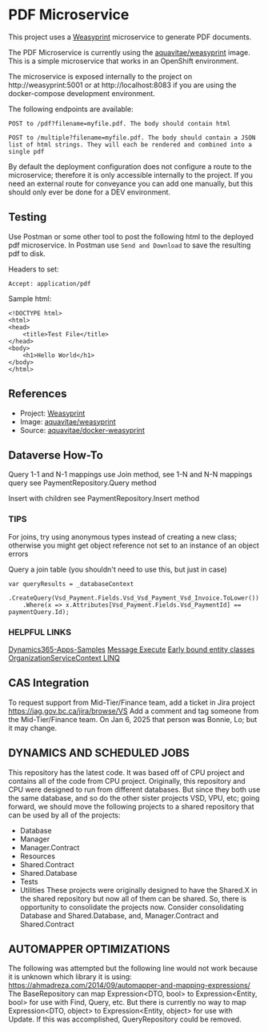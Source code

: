 # PDF Microservice

This project uses a [Weasyprint](http://weasyprint.org/) microservice to generate PDF documents.

The PDF Microservice is currently using the [aquavitae/weasyprint](https://hub.docker.com/r/aquavitae/weasyprint/) image.  This is a simple microservice that works in an OpenShift environment.

The microservice is exposed internally to the project on http://weasyprint:5001 or at http://localhost:8083 if you are using the docker-compose development environment.

The following endpoints are available:

```
POST to /pdf?filename=myfile.pdf. The body should contain html

POST to /multiple?filename=myfile.pdf. The body should contain a JSON list of html strings. They will each be rendered and combined into a single pdf
```

By default the deployment configuration does not configure a route to the microservice; therefore it is only accessible internally to the project.  If you need an external route for conveyance you can add one manually, but this should only ever be done for a DEV environment.  

## Testing

Use Postman or some other tool to post the following html to the deployed pdf microservice.  In Postman use `Send and Download` to save the resulting pdf to disk.

Headers to set:
```
Accept: application/pdf
```

Sample html:
```
<!DOCTYPE html>
<html>
<head>
    <title>Test File</title>
</head>
<body>
    <h1>Hello World</h1>
</body>
</html>
```

## References

* Project: [Weasyprint](http://weasyprint.org/)
* Image: [aquavitae/weasyprint](https://hub.docker.com/r/aquavitae/weasyprint/)
* Source: [aquavitae/docker-weasyprint](https://github.com/aquavitae/docker-weasyprint)

## Dataverse How-To

Query
1-1 and N-1 mappings use Join method, see 
1-N and N-N mappings query see PaymentRepository.Query method

Insert with children see PaymentRepository.Insert method

### TIPS
For joins, try using anonymous types instead of creating a new class; otherwise you might get object reference not set to an instance of an object errors

Query a join table (you shouldn't need to use this, but just in case)
```
var queryResults = _databaseContext
    .CreateQuery(Vsd_Payment.Fields.Vsd_Vsd_Payment_Vsd_Invoice.ToLower())
    .Where(x => x.Attributes[Vsd_Payment.Fields.Vsd_PaymentId] == paymentQuery.Id);
```

### HELPFUL LINKS

[Dynamics365-Apps-Samples](https://github.com/microsoft/Dynamics365-Apps-Samples/blob/master/samples-from-msdn/EarlyBound/BasicContextExamples.cs)
[Message Execute](https://learn.microsoft.com/en-us/dotnet/api/microsoft.xrm.sdk.iorganizationservice.execute?view=dataverse-sdk-latest)
[Early bound entity classes](https://learn.microsoft.com/en-us/dynamics365/customerengagement/on-premises/developer/org-service/create-early-bound-entity-classes-code-generation-tool?view=op-9-1)
[OrganizationServiceContext LINQ](https://learn.microsoft.com/en-us/power-apps/developer/data-platform/org-service/build-queries-with-linq-net-language-integrated-query)

## CAS Integration

To request support from Mid-Tier/Finance team, add a ticket in Jira project https://jag.gov.bc.ca/jira/browse/VS
Add a comment and tag someone from the Mid-Tier/Finance team. On Jan 6, 2025 that person was Bonnie, Lo; but it may change.

## DYNAMICS AND SCHEDULED JOBS

This repository has the latest code. It was based off of CPU project and contains all of the code from CPU project.
Originally, this repository and CPU were designed to run from different databases. 
But since they both use the same database, and so do the other sister projects VSD, VPU, etc; going forward, we should move the following projects to a shared repository that can be used by all of the projects:
- Database
- Manager
- Manager.Contract
- Resources
- Shared.Contract
- Shared.Database
- Tests
- Utilities
These projects were originally designed to have the Shared.X in the shared repository but now all of them can be shared. So, there is opportunity to consolidate the projects now.
Consider consolidating Database and Shared.Database, and, Manager.Contract and Shared.Contract

## AUTOMAPPER OPTIMIZATIONS

The following was attempted but the following line would not work because it is unknown which library it is using:
https://ahmadreza.com/2014/09/automapper-and-mapping-expressions/
The BaseRepository can map Expression<DTO, bool> to Expression<Entity, bool> for use with Find, Query, etc.
But there is currently no way to map Expression<DTO, object> to Expression<Entity, object> for use with Update. If this was accomplished, QueryRepository could be removed.